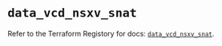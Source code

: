 # `data_vcd_nsxv_snat`

Refer to the Terraform Registory for docs: [`data_vcd_nsxv_snat`](https://registry.terraform.io/providers/vmware/vcd/3.10.0/docs/data-sources/nsxv_snat).
